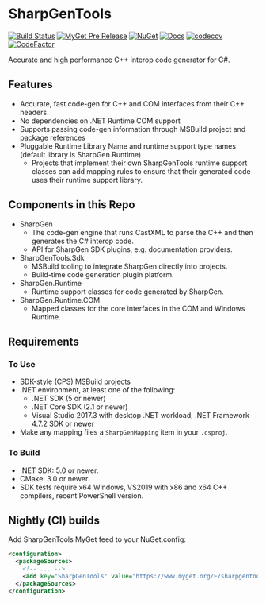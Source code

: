 # SharpGenTools

[![Build Status](https://dev.azure.com/SharpGenTools/SharpGenTools/_apis/build/status/SharpGenTools?branchName=master)](https://dev.azure.com/SharpGenTools/SharpGenTools/_build/latest?definitionId=1&branchName=master) [![MyGet Pre Release](https://img.shields.io/myget/sharpgentools/vpre/SharpGenTools.Sdk.svg)](https://www.myget.org/feed/Packages/sharpgentools) [![NuGet](https://img.shields.io/nuget/v/SharpGenTools.Sdk.svg)](https://www.nuget.org/packages/SharpGenTools.Sdk) [![Docs](https://readthedocs.org/projects/sharpgentools/badge/?version=latest)](https://sharpgentools.readthedocs.io/en/latest/) [![codecov](https://codecov.io/gh/SharpGenTools/SharpGenTools/branch/master/graph/badge.svg)](https://codecov.io/gh/SharpGenTools/SharpGenTools) [![CodeFactor](https://www.codefactor.io/repository/github/sharpgentools/sharpgentools/badge)](https://www.codefactor.io/repository/github/sharpgentools/sharpgentools)

Accurate and high performance C++ interop code generator for C#.

## Features

* Accurate, fast code-gen for C++ and COM interfaces from their C++ headers.
* No dependencies on .NET Runtime COM support
* Supports passing code-gen information through MSBuild project and package references
* Pluggable Runtime Library Name and runtime support type names (default library is SharpGen.Runtime)
  * Projects that implement their own SharpGenTools runtime support classes can add mapping rules to ensure that their generated code uses their runtime support library.

## Components in this Repo

* SharpGen
  * The code-gen engine that runs CastXML to parse the C++ and then generates the C# interop code.
  * API for SharpGen SDK plugins, e.g. documentation providers.
* SharpGenTools.Sdk
  * MSBuild tooling to integrate SharpGen directly into projects.
  * Build-time code generation plugin platform.
* SharpGen.Runtime
  * Runtime support classes for code generated by SharpGen.
* SharpGen.Runtime.COM
  * Mapped classes for the core interfaces in the COM and Windows Runtime.

## Requirements

### To Use

* SDK-style (CPS) MSBuild projects
* .NET environment, at least one of the following: 
  * .NET SDK (5 or newer)
  * .NET Core SDK (2.1 or newer)
  * Visual Studio 2017.3 with desktop .NET workload, .NET Framework 4.7.2 SDK or newer
* Make any mapping files a `SharpGenMapping` item in your `.csproj`.

### To Build

* .NET SDK: 5.0 or newer.
* CMake: 3.0 or newer.
* SDK tests require x64 Windows, VS2019 with x86 and x64 C++ compilers, recent PowerShell version.

## Nightly (CI) builds
Add SharpGenTools MyGet feed to your NuGet.config:

```xml
<configuration>
  <packageSources>
    <!-- ... -->
    <add key="SharpGenTools" value="https://www.myget.org/F/sharpgentools/api/v3/index.json" />
  </packageSources>
</configuration>
```